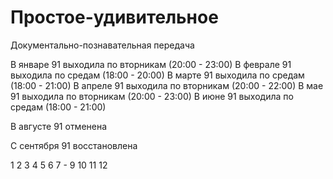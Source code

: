 # Простое-удивительное

Документально-познавательная передача

В январе 91 выходила по вторникам (20:00 - 23:00)
В феврале 91 выходила по средам (18:00 - 20:00)
В марте 91 выходила по средам (18:00 - 21:00)
В апреле 91 выходила по вторникам (20:00 - 22:00)
В мае 91 выходила по вторникам (20:00 - 23:00)
В июне 91 выходила по средам (18:00 - 21:00)

В августе 91 отменена

С сентября 91 восстановлена

1   2   3   4   5   6
7   -   9   10  11  12
